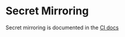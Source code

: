 # Secret Mirroring

Secret mirroring is documented in the [CI docs](https://docs.ci.openshift.org/docs/how-tos/adding-a-new-secret-to-ci/)
